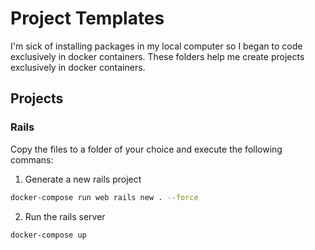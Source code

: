 # Project Templates
I'm sick of installing packages in my local computer so I began to code exclusively in docker containers. These folders help me create projects exclusively in docker containers.

## Projects

### Rails
Copy the files to a folder of your choice and execute the following commans:

1. Generate a new rails project
```bash
docker-compose run web rails new . --force
```
2. Run the rails server
```bash
docker-compose up
```
